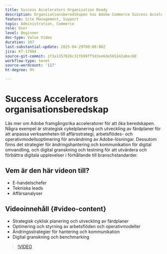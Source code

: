 ```yaml
---
title: Success Accelerators Organization Ready
description: Organisationsberedskapen hos Adobe Commerce Success Accelerator hjälper till med strategisk planering, arbetsflöden, ändringshantering och digital granskning.
feature: Site Management, Support
topic: Administration, Commerce
role: User
level: Beginner
doc-type: Value Video
duration: 107
last-substantial-update: 2025-04-29T00:00:00Z
jira: KT-17904
source-git-commit: 1f3a1357026c31fb99ff5d3ee6de565242abec80
workflow-type: tm+mt
source-wordcount: '117'
ht-degree: 0%

---
```



# Success Accelerators organisationsberedskap

Läs mer om Adobe framgångsrika acceleratorer för att öka beredskapen. Några exempel är strategisk cykelplanering och utveckling av färdplaner för att anpassa verksamheten till affärsstrategi, arbetsflödes- och operativmodellsoptimering för användning av Adobe-lösningar. Dessutom finns det strategier för ändringshantering och kommunikation för digital omvandling, och digital granskning och testning för att utvärdera och förbättra digitala upplevelser i förhållande till branschstandarder.

## Vem är den här videon till?

* E-handelschefer
* Tekniska leads
* Affärsanalyser

## Videoinnehåll {#video-content}

* Strategisk cyklisk planering och utveckling av färdplaner
* Optimering och styrning av arbetsflöden och operativmodeller
* Ändringsstrategier för hantering och kommunikation
* Digital granskning och benchmarking

>[!VIDEO](https://video.tv.adobe.com/v/3457892/?learn=on&enablevpops)

